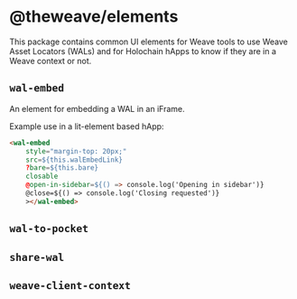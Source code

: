 # @theweave/elements

This package contains common UI elements for Weave tools to use Weave Asset Locators (WALs) and for Holochain hApps to know if they are in a Weave context or not.


## `wal-embed`

An element for embedding a WAL in an iFrame.

Example use in a lit-element based hApp:

``` html
<wal-embed
    style="margin-top: 20px;"
    src=${this.walEmbedLink}
    ?bare=${this.bare}
    closable
    @open-in-sidebar=${() => console.log('Opening in sidebar')}
    @close=${() => console.log('Closing requested')}
    ></wal-embed>

```

## `wal-to-pocket`

## `share-wal`

## `weave-client-context`